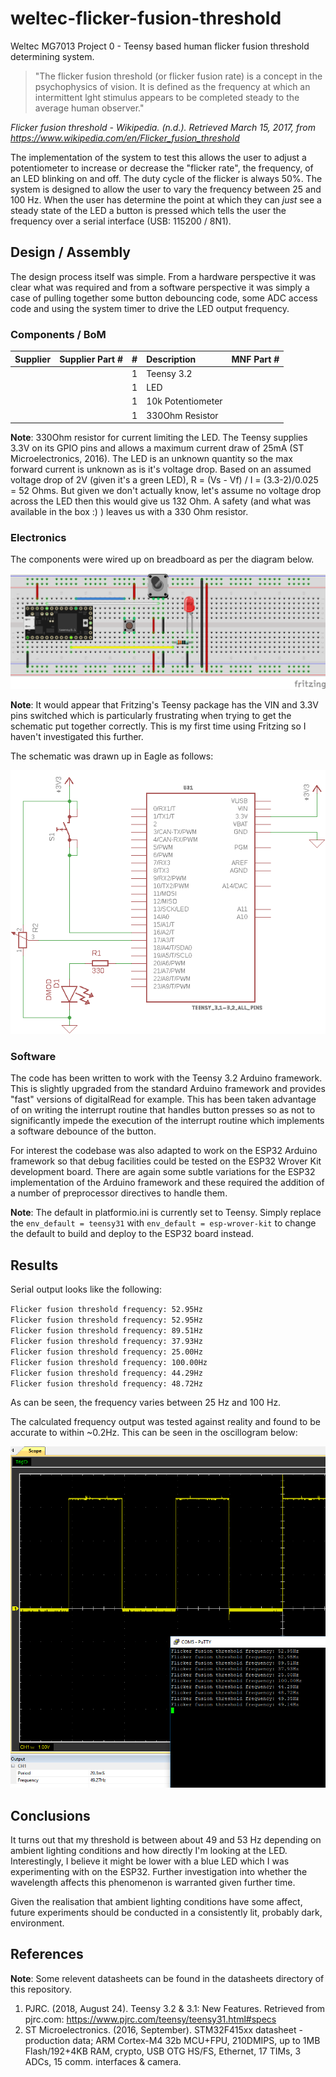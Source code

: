 # weltec-flicker-fusion-threshold

Weltec MG7013 Project 0 - Teensy based human flicker fusion threshold determining system.

>"The flicker fusion threshold (or flicker fusion rate) is a concept in the psychophysics of vision. It is defined as the frequency at which an intermittent lght stimulus appears to be completed steady to the average human observer."

*Flicker fusion threshold - Wikipedia. (n.d.). Retrieved March 15, 2017, from https://www.wikipedia.com/en/Flicker_fusion_threshold*

The implementation of the system to test this allows the user to adjust a potentiometer to increase or decrease the "flicker rate", the frequency, of an LED blinking on and off. The duty cycle of the flicker is always 50%. The system is designed to allow the user to vary the frequency between 25 and 100 Hz. When the user has determine the point at which they can *just* see a steady state of the LED a button is pressed which tells the user the frequency over a serial interface (USB: 115200 / 8N1).

## Design / Assembly
The design process itself was simple. From a hardware perspective it was clear what was required and from a software perspective it was simply a case of pulling together some button debouncing code, some ADC access code and using the system timer to drive the LED output frequency.  

### Components / BoM
| Supplier | Supplier Part # | # | Description       | MNF Part # |
|:---------|:---------------:|---|:------------------|:-----------|
|          |                 | 1 | Teensy 3.2        |            |
|          |                 | 1 | LED               |            |
|          |                 | 1 | 10k Potentiometer |            |
|          |                 | 1 | 330Ohm Resistor   |            |

**Note**: 330Ohm resistor for current limiting the LED. The Teensy supplies 3.3V on its GPIO pins and allows a maximum current draw of 25mA (ST Microelectronics, 2016). The LED is an unknown quantity so the max forward current is unknown as is it's voltage drop. Based on an assumed voltage drop of 2V (given it's a green LED), R = (Vs - Vf) / I = (3.3-2)/0.025 = 52 Ohms. But given we don't actually know, let's assume no voltage drop across the LED then this would give us 132 Ohm. A safety (and what was available in the box :) ) leaves us with a 330 Ohm resistor.

### Electronics
The components were wired up on breadboard as per the diagram below.

![Breadboard image](electronics/breadboard.png)

**Note**: It would appear that Fritzing's Teensy package has the VIN and 3.3V pins switched which is particularly frustrating when trying to get the schematic put together correctly. This is my first time using Fritzing so I haven't investigated this further.

The schematic was drawn up in Eagle as follows:

![Schematic image](electronics/schematic.png)

### Software

The code has been written to work with the Teensy 3.2 Arduino framework. This is slightly upgraded from the standard Arduino framework and provides "fast" versions of digitalRead for example. This has been taken advantage of on writing the interrupt routine that handles button presses so as not to significantly impede the execution of the interrupt routine which implements a software debounce of the button.

For interest the codebase was also adapted to work on the ESP32 Arduino framework so that debug facilities could be tested on the ESP32 Wrover Kit development board. There are again some subtle variations for the ESP32 implementation of the Arduino framework and these required the addition of a number of preprocessor directives to handle them.

**Note**: The default in platformio.ini is currently set to Teensy. Simply replace the `env_default = teensy31` with `env_default = esp-wrover-kit` to change the default to build and deploy to the ESP32 board instead.

## Results

Serial output looks like the following:

`Flicker fusion threshold frequency: 52.95Hz`<br>
`Flicker fusion threshold frequency: 52.95Hz`<br>
`Flicker fusion threshold frequency: 89.51Hz`<br>
`Flicker fusion threshold frequency: 37.93Hz`<br>
`Flicker fusion threshold frequency: 25.00Hz`<br>
`Flicker fusion threshold frequency: 100.00Hz`<br>
`Flicker fusion threshold frequency: 44.29Hz`<br>
`Flicker fusion threshold frequency: 48.72Hz`<br>

As can be seen, the frequency varies between 25 Hz and 100 Hz.

The calculated frequency output was tested against reality and found to be accurate to within ~0.2Hz. This can be seen in the oscillogram below:

![LED frequency oscillogram](oscillogram.PNG)

## Conclusions
It turns out that my threshold is between about 49 and 53 Hz depending on ambient lighting conditions and how directly I'm looking at the LED. Interestingly, I believe it might be lower with a blue LED which I was experimenting with on the ESP32. Further investigation into whether the wavelength affects this phenomenon is warranted given further time.

Given the realisation that ambient lighting conditions have some affect, future experiments should be conducted in a consistently lit, probably dark, environment.

## References

**Note**: Some relevent datasheets can be found in the datasheets directory of this repository.

1. PJRC. (2018, August 24). Teensy 3.2 & 3.1: New Features. Retrieved from pjrc.com: https://www.pjrc.com/teensy/teensy31.html#specs
2. ST Microelectronics. (2016, September). STM32F415xx datasheet - production data; ARM Cortex-M4 32b MCU+FPU, 210DMIPS, up to 1MB Flash/192+4KB RAM, crypto, USB OTG HS/FS, Ethernet, 17 TIMs, 3 ADCs, 15 comm. interfaces & camera.

